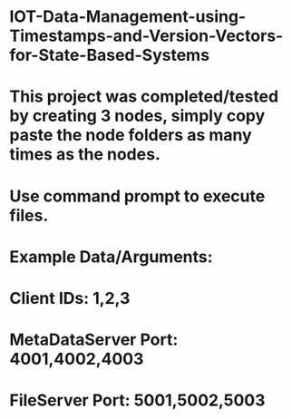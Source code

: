 # IOT-Data-Management-using-Timestamps-and-Version-Vectors-for-State-Based-Systems
# This project was completed/tested by creating 3 nodes, simply copy paste the node folders as many times as the nodes.
# Use command prompt to execute files.
# Example Data/Arguments: 
#               Client IDs: 1,2,3 
#               MetaDataServer Port: 4001,4002,4003
#               FileServer Port: 5001,5002,5003 
